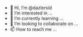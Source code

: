 - 👋 Hi, I’m @dazlersid
- 👀 I’m interested in ...
- 🌱 I’m currently learning ...
- 💞️ I’m looking to collaborate on ...
- 📫 How to reach me ...

<!---
dazlersid/dazlersid is a ✨ special ✨ repository because its `README.md` (this file) appears on your GitHub profile.
You can click the Preview link to take a look at your changes.
--->
